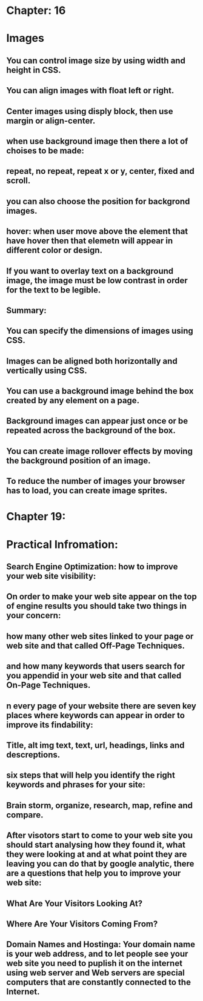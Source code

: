# Chapter: 16
# Images
## You can control image size by using width and height in CSS.
## You can align images with float left or right.
## Center images using disply block, then use margin or align-center.
## when use background image then there a lot of choises to be made:
## repeat, no repeat, repeat x or y, center, fixed and scroll.
## you can also choose the position for backgrond images.
## hover: when user move above the element that have hover then that elemetn will appear in different color or design.
## If you want to overlay text on a background image, the image must be low contrast in order for the text to be legible.
## Summary:
## You can specify the dimensions of images using CSS.
## Images can be aligned both horizontally and vertically using CSS.
## You can use a background image behind the box created by any element on a page.
## Background images can appear just once or be repeated across the background of the box.
## You can create image rollover effects by moving the background position of an image.
## To reduce the number of images your browser has to load, you can create image sprites.

# Chapter 19:
# Practical Infromation:
## Search Engine Optimization: how to improve your web site visibility:
## On order to make your web site appear on the top of engine results you should take two things in your concern:
## how many other web sites linked to your page or web site and that called Off-Page Techniques.
## and how many keywords that users search for you appendid in your web site and that called On-Page Techniques.
## n every page of your website there are seven key places where keywords can appear in order to improve its findability:
## Title, alt img text, text, url, headings, links and descreptions.
## six steps that will help you identify the right keywords and phrases for your site:
## Brain storm, organize, research, map, refine and compare.
## After visotors start to come to your web site you should start analysing how they found it, what they were looking at and at what point they are leaving you can do that by google analytic, there are a questions that help you to improve your web site:
## What Are Your Visitors Looking At?
## Where Are Your Visitors Coming From?
## Domain Names and Hostinga: Your domain name is your web address, and to let people see your web site you need to puplish it on the internet using web server and Web servers are special computers that are constantly connected to the Internet. 
